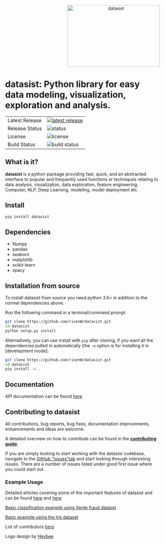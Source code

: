 <div align="center">
  <img src='https://risenw.github.io/datasist/datasist.png' alt="datasist" style="width: 300px; height: 200px; margin-left: 200px;">
</div>

# datasist: Python library for easy data modeling, visualization, exploration and analysis.
<table>
<tr>
  <td>Latest Release</td>
  <td>
    <a href="https://pypi.org/project/datasist/">
    <img src="https://img.shields.io/badge/pip-v1.0-blue.svg" alt="latest release" />
    </a>
  </td>
</tr>
<tr>
  <td>Release Status</td>
  <td>
    <a>
    <img src="https://img.shields.io/badge/status-stable-brightgreen.svg" alt="status" />
    </a>
  </td>
</tr>
<tr>
  <td>License</td>
  <td>
    <a>
    <img src="https://img.shields.io/badge/license-MIT-orange.svg" alt="license" />
         </a>
</td>
</tr>
  
<tr>
  <td>Build Status</td>
  <td>
    <a>
    <img src="https://travis-ci.org/risenW/datasist.svg?branch=master" alt="build status" />
         </a>
</td>
  
</tr>

</table>

## What is it?

**datasist** is a python package providing fast, quick, and an abstracted interface to 
popular and frequently used functions or techniques relating to data analysis, visualization, data exploration,
feature engineering, Computer, NLP, Deep Learning, modeling, model deployment etc.

## Install
```sh
pip install datasist
```

## Dependencies
- Numpy
- pandas
- seaborn
- matplotlib
- scikit-learn
- spacy


## Installation from source
To install datasist from source you need python 3.6> in addition to the normal
dependencies above. 

Run the following command in a terminal/command prompt

```sh
git clone https://github.com/risenW/datasist.git
cd datasist
python setup.py install
```

Alternatively, you can use install with `pip` after cloning, if you want all the dependencies pulled
in automatically (the `-e` option is for installing it in [development
mode]:

```sh
git clone https://github.com/risenW/datasist.git
cd datasist
pip install -e .
```

## Documentation
API documentation can be found [here](https://risenw.github.io/datasist/index.html)

## Contributing to datasist

All contributions, bug reports, bug fixes, documentation improvements, enhancements and ideas are welcome.

A detailed overview on how to contribute can be found in the **[contributing guide](https://risenw.github.io/datasist/contributing.html)**.

If you are simply looking to start working with the datasist codebase, navigate to the [GitHub "issues"tab](https://github.com/risenW/datasist/issues) and start looking through interesting issues. There are a number of issues listed under good first issue where you could start out.

### Example Usage

Detailed articles covering some of the important features of datasist and can be found [here](https://towardsdatascience.com/https-medium-com-risingdeveloper-easy-data-analysis-visualization-and-modeling-using-datasist-part1-8b26526dbe01) and [here](https://towardsdatascience.com/easy-data-analysis-visualization-and-modeling-using-datasist-part-2-d2ce7fbf79e3)

[Basic classification example using Xente fraud dataset](https://risenw.github.io/datasist/classification_example.html)

[Basic example using the Iris dataset](https://github.com/risenW/datasist/blob/master/datasist/examples/Example_irisdata.ipynb)


List of contributors [here](https://github.com/risenW/datasist/graphs/contributors)

Logo design by [Heybee](https://twitter.com/therealheybee)

